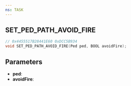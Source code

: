 ```yaml
---
ns: TASK
---
```

## SET_PED_PATH_AVOID_FIRE

```c
// 0x4455517B28441E60 0xDCC5B934
void SET_PED_PATH_AVOID_FIRE(Ped ped, BOOL avoidFire);
```

## Parameters
* **ped**:
* **avoidFire**:
